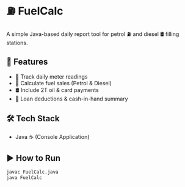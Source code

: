 # ⛽️ FuelCalc

A simple Java-based daily report tool for petrol ⛽ and diesel 🛢️ filling stations.

## 🚀 Features

- 📏 Track daily meter readings
- 💸 Calculate fuel sales (Petrol & Diesel)
- 🛢️ Include 2T oil & card payments
- 🧾 Loan deductions & cash-in-hand summary

## 🛠️ Tech Stack

- Java ☕ (Console Application)

## ▶️ How to Run

```bash
javac FuelCalc.java
java FuelCalc
